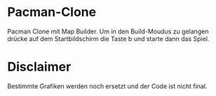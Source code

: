 # Pacman-Clone

Pacman Clone mit Map Builder.
Um in den Build-Moudus zu gelangen drücke auf dem Startbildschirm die Taste b und starte dann das Spiel.

# Disclaimer

Bestimmte Grafiken werden noch ersetzt und der Code ist nicht final. 
